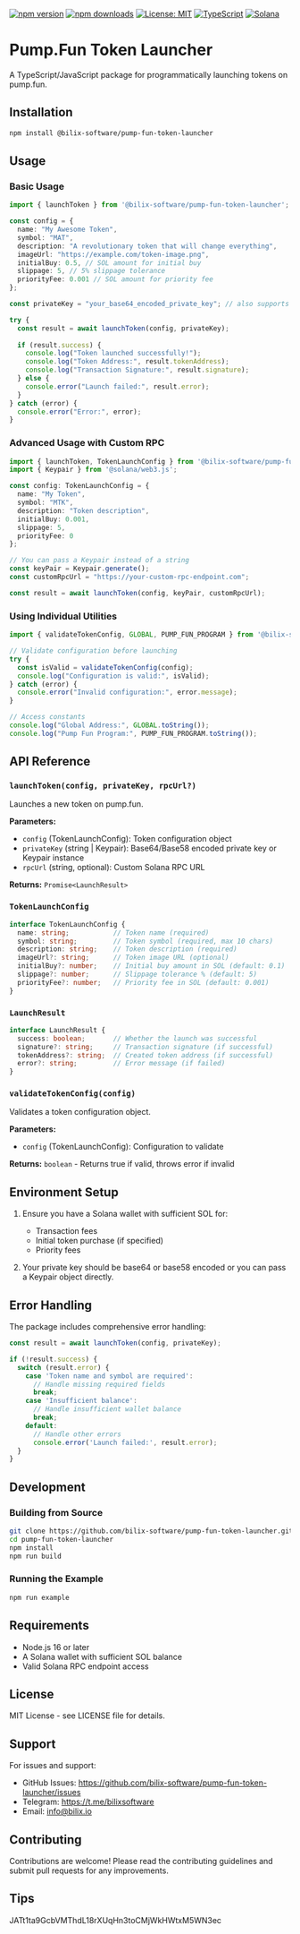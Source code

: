 [![npm version](https://badge.fury.io/js/pump-fun-token-launcher.svg)](https://badge.fury.io/js/pump-fun-token-launcher)
[![npm downloads](https://img.shields.io/npm/dm/pump-fun-token-launcher.svg)](https://www.npmjs.com/package/pump-fun-token-launcher)
[![License: MIT](https://img.shields.io/badge/License-MIT-yellow.svg)](https://opensource.org/licenses/MIT)
[![TypeScript](https://img.shields.io/badge/TypeScript-Ready-blue.svg)](https://www.typescriptlang.org/)
[![Solana](https://img.shields.io/badge/Solana-Compatible-purple.svg)](https://solana.com/)

# Pump.Fun Token Launcher

A TypeScript/JavaScript package for programmatically launching tokens on pump.fun.

## Installation

```bash
npm install @bilix-software/pump-fun-token-launcher
```

## Usage

### Basic Usage

```typescript
import { launchToken } from '@bilix-software/pump-fun-token-launcher';

const config = {
  name: "My Awesome Token",
  symbol: "MAT",
  description: "A revolutionary token that will change everything",
  imageUrl: "https://example.com/token-image.png",
  initialBuy: 0.5, // SOL amount for initial buy
  slippage: 5, // 5% slippage tolerance
  priorityFee: 0.001 // SOL amount for priority fee
};

const privateKey = "your_base64_encoded_private_key"; // also supports base58

try {
  const result = await launchToken(config, privateKey);
  
  if (result.success) {
    console.log("Token launched successfully!");
    console.log("Token Address:", result.tokenAddress);
    console.log("Transaction Signature:", result.signature);
  } else {
    console.error("Launch failed:", result.error);
  }
} catch (error) {
  console.error("Error:", error);
}
```

### Advanced Usage with Custom RPC

```typescript
import { launchToken, TokenLaunchConfig } from '@bilix-software/pump-fun-token-launcher';
import { Keypair } from '@solana/web3.js';

const config: TokenLaunchConfig = {
  name: "My Token",
  symbol: "MTK",
  description: "Token description",
  initialBuy: 0.001,
  slippage: 5,
  priorityFee: 0
};

// You can pass a Keypair instead of a string
const keyPair = Keypair.generate();
const customRpcUrl = "https://your-custom-rpc-endpoint.com";

const result = await launchToken(config, keyPair, customRpcUrl);
```

### Using Individual Utilities

```typescript
import { validateTokenConfig, GLOBAL, PUMP_FUN_PROGRAM } from '@bilix-software/pump-fun-token-launcher';

// Validate configuration before launching
try {
  const isValid = validateTokenConfig(config);
  console.log("Configuration is valid:", isValid);
} catch (error) {
  console.error("Invalid configuration:", error.message);
}

// Access constants
console.log("Global Address:", GLOBAL.toString());
console.log("Pump Fun Program:", PUMP_FUN_PROGRAM.toString());
```

## API Reference

### `launchToken(config, privateKey, rpcUrl?)`

Launches a new token on pump.fun.

**Parameters:**
- `config` (TokenLaunchConfig): Token configuration object
- `privateKey` (string | Keypair): Base64/Base58 encoded private key or Keypair instance
- `rpcUrl` (string, optional): Custom Solana RPC URL

**Returns:** `Promise<LaunchResult>`

### `TokenLaunchConfig`

```typescript
interface TokenLaunchConfig {
  name: string;           // Token name (required)
  symbol: string;         // Token symbol (required, max 10 chars)
  description: string;    // Token description (required)
  imageUrl?: string;      // Token image URL (optional)
  initialBuy?: number;    // Initial buy amount in SOL (default: 0.1)
  slippage?: number;      // Slippage tolerance % (default: 5)
  priorityFee?: number;   // Priority fee in SOL (default: 0.001)
}
```

### `LaunchResult`

```typescript
interface LaunchResult {
  success: boolean;       // Whether the launch was successful
  signature?: string;     // Transaction signature (if successful)
  tokenAddress?: string;  // Created token address (if successful)
  error?: string;         // Error message (if failed)
}
```

### `validateTokenConfig(config)`

Validates a token configuration object.

**Parameters:**
- `config` (TokenLaunchConfig): Configuration to validate

**Returns:** `boolean` - Returns true if valid, throws error if invalid

## Environment Setup

1. Ensure you have a Solana wallet with sufficient SOL for:
   - Transaction fees
   - Initial token purchase (if specified)
   - Priority fees

2. Your private key should be base64 or base58 encoded or you can pass a Keypair object directly.

## Error Handling

The package includes comprehensive error handling:

```typescript
const result = await launchToken(config, privateKey);

if (!result.success) {
  switch (result.error) {
    case 'Token name and symbol are required':
      // Handle missing required fields
      break;
    case 'Insufficient balance':
      // Handle insufficient wallet balance
      break;
    default:
      // Handle other errors
      console.error('Launch failed:', result.error);
  }
}
```

## Development

### Building from Source

```bash
git clone https://github.com/bilix-software/pump-fun-token-launcher.git
cd pump-fun-token-launcher
npm install
npm run build
```

### Running the Example

```bash
npm run example
```

## Requirements

- Node.js 16 or later
- A Solana wallet with sufficient SOL balance
- Valid Solana RPC endpoint access

## License

MIT License - see LICENSE file for details.

## Support

For issues and support:
- GitHub Issues: https://github.com/bilix-software/pump-fun-token-launcher/issues
- Telegram: https://t.me/bilixsoftware
- Email: info@bilix.io

## Contributing

Contributions are welcome! Please read the contributing guidelines and submit pull requests for any improvements.

## Tips
JATt1ta9GcbVMThdL18rXUqHn3toCMjWkHWtxM5WN3ec

